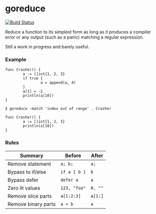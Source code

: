# goreduce

[![Build Status](https://travis-ci.org/mvdan/goreduce.svg?branch=master)](https://travis-ci.org/mvdan/goreduce)

Reduce a function to its simplest form as long as it produces a compiler
error or any output (such as a panic) matching a regular expression.

Still a work in progress and barely useful.

### Example

```
func Crasher() {
        a := []int{1, 2, 3}
        if true {
                a = append(a, 4)
        }
        a[1] = -2
        println(a[10])
}
```

	$ goreduce -match 'index out of range' . Crasher

```
func Crasher() {
        a := []int{1, 2, 3}
        println(a[10])
}
```

### Rules

| Summary             | Before       | After   |
| ------------------- | ------------ | ------- |
| Remove statement    | `a; b;`      | `a;`    |
| Bypass to if/else   | `if a { b }` | `b`     |
| Bypass defer        | `defer a`    | `a`     |
| Zero lit values     | `123, "foo"` | `0, ""` |
| Remove slice parts  | `a[1:2:3]`   | `a[1:]` |
| Remove binary parts | `a + b`      | `a`     |
